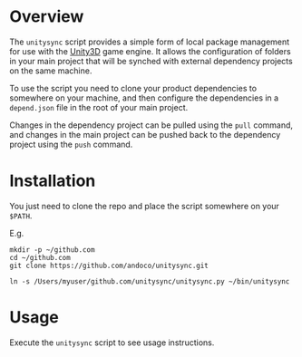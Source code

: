 # Overview

The `unitysync` script provides a simple form of local package management for use with the [Unity3D](https://unity3d.com/) game engine. It allows the configuration of folders in your main project that will be synched with external dependency projects on the same machine.

To use the script you need to clone your product dependencies to somewhere on your machine, and then configure the dependencies in a `depend.json` file in the root of your main project.

Changes in the dependency project can be pulled using the `pull` command, and changes in the main project can be pushed back to the dependency project using the `push` command.

# Installation

You just need to clone the repo and place the script somewhere on your `$PATH`.

E.g.

```
mkdir -p ~/github.com
cd ~/github.com
git clone https://github.com/andoco/unitysync.git
```

`ln -s /Users/myuser/github.com/unitysync/unitysync.py ~/bin/unitysync`

# Usage

Execute the `unitysync` script to see usage instructions.
